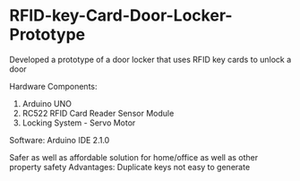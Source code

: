# RFID-key-Card-Door-Locker-Prototype
Developed  a prototype of a door locker that uses RFID key cards to unlock a door

Hardware Components:
1. Arduino UNO
2. RC522 RFID Card Reader Sensor Module
3. Locking System - Servo Motor

Software:
Arduino IDE 2.1.0

Safer as well as affordable solution for home/office as well as other property safety
Advantages:
Duplicate keys not easy to generate
